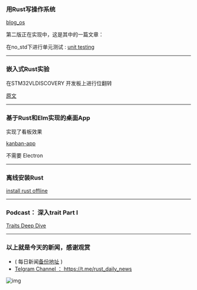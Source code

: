 ### 用Rust写操作系统

[blog_os](https://github.com/phil-opp/blog_os)

第二版正在实现中，这是其中的一篇文章：

在no_std下进行单元测试 : [unit testing](https://os.phil-opp.com/unit-testing/)

---

### 嵌入式Rust实验

在STM32VLDISCOVERY 开发板上进行位翻转

[原文](http://nercury.github.io/rust/embedded/experiments/2018/04/29/rust-embedded-01-discovery-vl-flipping-bits.html)

---

### 基于Rust和Elm实现的桌面App

实现了看板效果

[kanban-app](https://github.com/huytd/kanban-app)

不需要 Electron

---

### 离线安装Rust

[install rust offline ](
  )

---

### Podcast： 深入trait Part I

[Traits Deep Dive](https://newrustacean.com/show_notes/e023/)

---


### 以上就是今天的新闻，感谢观赏

- ( 每日新闻[备份地址](https://github.com/RustStudy/rust_daily_news) )
- [Telgram Channel ： https://t.me/rust_daily_news ](https://t.me/rust_daily_news )

![img](https://wx3.sinaimg.cn/mw690/71684decgy1fqhsm61fkpj204e04aq3j.jpg)
